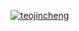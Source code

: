 [![teojincheng](https://circleci.com/gh/teojincheng/simple-express-with-ci.svg?style=svg)](https://app.circleci.com/github/teojincheng/simple-express-with-ci/pipelines)
